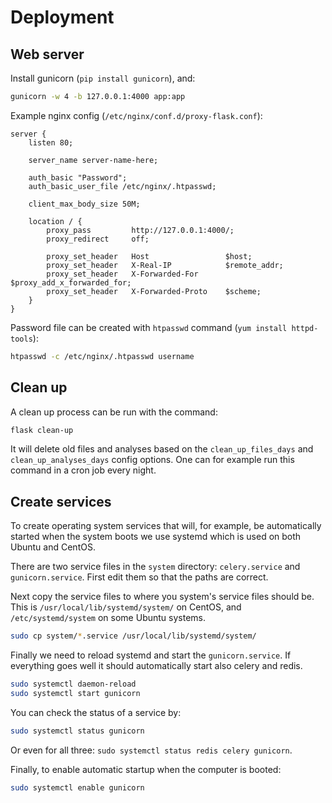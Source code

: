 # Deployment

## Web server

Install gunicorn (`pip install gunicorn`), and:

```bash
gunicorn -w 4 -b 127.0.0.1:4000 app:app
```

Example nginx config (`/etc/nginx/conf.d/proxy-flask.conf`):

```
server {
    listen 80;

    server_name server-name-here;

    auth_basic "Password";
    auth_basic_user_file /etc/nginx/.htpasswd;

    client_max_body_size 50M;

    location / {
        proxy_pass         http://127.0.0.1:4000/;
        proxy_redirect     off;

        proxy_set_header   Host                 $host;
        proxy_set_header   X-Real-IP            $remote_addr;
        proxy_set_header   X-Forwarded-For      $proxy_add_x_forwarded_for;
        proxy_set_header   X-Forwarded-Proto    $scheme;
    }
}
```

Password file can be created with `htpasswd` command (`yum install httpd-tools`):

```bash
htpasswd -c /etc/nginx/.htpasswd username
```

## Clean up

A clean up process can be run with the command:

```bash
flask clean-up
```

It will delete old files and analyses based on the `clean_up_files_days` and
`clean_up_analyses_days` config options.  One can for example run this command
in a cron job every night.

## Create services

To create operating system services that will, for example, be automatically
started when the system boots we use systemd which is used on both Ubuntu and
CentOS.

There are two service files in the `system` directory: `celery.service` and
`gunicorn.service`.  First edit them so that the paths are correct.

Next copy the service files to where you system's service files should be. This
is `/usr/local/lib/systemd/system/` on CentOS, and `/etc/systemd/system` on some
Ubuntu systems.

```bash
sudo cp system/*.service /usr/local/lib/systemd/system/
```

Finally we need to reload systemd and start the `gunicorn.service`. If
everything goes well it should automatically start also celery and redis.

```bash
sudo systemctl daemon-reload
sudo systemctl start gunicorn
```

You can check the status of a service by:

```bash
sudo systemctl status gunicorn
```

Or even for all three: `sudo systemctl status redis celery gunicorn`.


Finally, to enable automatic startup when the computer is booted:

```bash
sudo systemctl enable gunicorn
```

